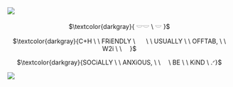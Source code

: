  <img src="https://media.discordapp.net/attachments/1077363198241546303/1302497516452839505/Untitled582_20241103000002.png?ex=672854d7&is=67270357&hm=1bcecf8cc7caef872b962be9af142510146c19a1428045a1152bfe7f2c742243&=&format=webp&quality=lossless&width=1100&height=542" />
 <p align="center">
$\textcolor{darkgray}{ 𓎟𓎟 \ 𓎟 }$
 </p>
 
<p align="center">
$\textcolor{darkgray}{C+H \ \ FRiENDLY \ ⠀⠀\ \ USUALLY \ \ OFFTAB, \ \ W2i  \ \ ⠀ }$
</p>

 <p align="center">
  $\textcolor{darkgray}{SOCiALLY \ \ ANXiOUS, \ \  ⠀ \ BE \ \ KiND \ .ᐟ}$
</p>
<img src="https://media.discordapp.net/attachments/1077363198241546303/1302497520269787207/Untitled582_20241103000000.png?ex=672854d8&is=67270358&hm=eab223ecf3751e52fe17d944398be13b49a5d785b9b0cd55562b1027060927bc&=&format=webp&quality=lossless&width=1820&height=898" />

